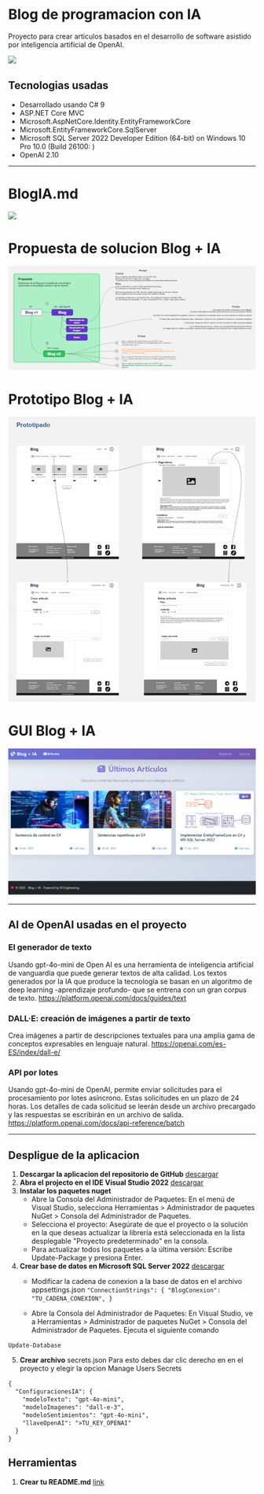 # **Blog de programacion con IA**
Proyecto para crear articulos basados en el desarrollo de software asistido por inteligencia artificial de OpenAI.

![](https://media.licdn.com/dms/image/v2/D4D12AQEWIT-9T6R3qA/article-cover_image-shrink_720_1280/article-cover_image-shrink_720_1280/0/1691146433815?e=2147483647&v=beta&t=ujew0Bq_W5qvIQ1ROLv4G0RREQtHla5hJRENKKWfxd4)

## **Tecnologias usadas**
- Desarrollado usando C# 9
- ASP.NET Core MVC
- Microsoft.AspNetCore.Identity.EntityFrameworkCore
- Microsoft.EntityFrameworkCore.SqlServer
- Microsoft SQL Server 2022
	Developer Edition (64-bit) on Windows 10 Pro 10.0 <X64> (Build 26100: )
- OpenAI 2.10

------------

# **BlogIA.md**

![](https://encrypted-tbn0.gstatic.com/images?q=tbn:ANd9GcQjk0A86MXNEP4bYXGeg2NeU8Ij0TVaZYS02rDj-d66Hy9-A0uTY3sTF76dAkP6dT5gjFU&usqp=CAU)

# **Propuesta de solucion Blog + IA**
![](https://github.com/AlexanderTorresCardenas/Blog/blob/main/Blog/wwwroot/img/propuesta-blog.jpg)

# **Prototipo Blog + IA**
![](https://github.com/AlexanderTorresCardenas/Blog/blob/main/Blog/wwwroot/img/prototipo-blog.jpg)

# **GUI Blog + IA**
![](https://github.com/AlexanderTorresCardenas/Blog/blob/main/Blog/wwwroot/img/gui-blog.png)

------------

## **AI de OpenAI usadas en el proyecto**

### **El generador de texto**
Usando gpt-4o-mini de Open AI es una herramienta de inteligencia artificial de vanguardia que puede generar textos de alta calidad. Los textos generados por la IA que produce la tecnología se basan en un algoritmo de deep learning -aprendizaje profundo- que se entrena con un gran corpus de texto.
https://platform.openai.com/docs/guides/text

### **DALL·E: creación de imágenes a partir de texto**
Crea imágenes a partir de descripciones textuales para una amplia gama de conceptos expresables en lenguaje natural.
https://openai.com/es-ES/index/dall-e/

### **API por lotes**
Usando gpt-4o-mini de OpenAI, permite enviar solicitudes para el procesamiento por lotes asíncrono. Estas solicitudes en un plazo de 24 horas. Los detalles de cada solicitud se leerán desde un archivo precargado y las respuestas se escribirán en un archivo de salida. 
https://platform.openai.com/docs/api-reference/batch

------------

## Despligue de la aplicacion 
1. **Descargar la aplicacion del repositorio de GitHub** [descargar](https://github.com/AlexanderTorresCardenas/Blog "descargar")
2. **Abra el projecto en el IDE Visual Studio 2022** [descargar](https://visualstudio.microsoft.com/es/vs/community/ "descargar")
3. **Instalar los paquetes nuget**
	- Abre la Consola del Administrador de Paquetes: En el menú de Visual Studio, selecciona Herramientas > Administrador de paquetes NuGet > Consola del Administrador de Paquetes. 
	- Selecciona el proyecto: Asegúrate de que el proyecto o la solución en la que deseas actualizar la librería está seleccionada en la lista desplegable "Proyecto predeterminado" en la consola. 
	- Para actualizar todos los paquetes a la última versión: Escribe Update-Package y presiona Enter.
4. **Crear base de datos en Microsoft SQL Server 2022** [descargar](https://www.microsoft.com/es-es/sql-server/sql-server-downloads "descargar")
	-  Modificar la cadena de conexion a la base de datos en el archivo appsettings.json
 `"ConnectionStrings": {
   "BlogConexion": "TU_CADENA_CONEXION",
 }`

	- Abre la Consola del Administrador de Paquetes: En Visual Studio, ve a Herramientas > Administrador de paquetes NuGet > Consola del Administrador de Paquetes. 
	Ejecuta el siguiente comando
```
Update-Database
```

5. **Crear archivo** secrets.json
Para esto debes dar clic derecho en en el proyecto y elegir la opcion Manage Users Secrets

```
{
  "ConfiguracionesIA": {
    "modeloTexto": "gpt-4o-mini",
    "modeloImagenes": "dall-e-3",
    "modeloSentimientos": "gpt-4o-mini",
    "llaveOpenAI": ">TU_KEY_OPENAI"
  }
}
```

## **Herramientas**
1. **Crear tu README.md** [link](https://pandao.github.io/editor.md/en.html)

